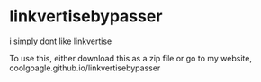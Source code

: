 # linkvertisebypasser
i simply dont like linkvertise

To use this, either download this as a zip file or go to my website,
coolgoagle.github.io/linkvertisebypasser
